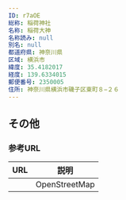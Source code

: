 ```yaml
---
ID: r7aOE
総称: 稲荷神社
名称: 稲荷大神
名称読み: null
別名: null
都道府県: 神奈川県
区域: 横浜市
緯度: 35.4182017
経度: 139.6334015
郵便番号: 2350005
住所: 神奈川県横浜市磯子区東町８−２６
---
```


## その他

### 参考URL

| URL | 説明          |
| --- | ------------- |
|     | OpenStreetMap |
